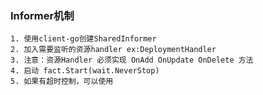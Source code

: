 ### Informer机制
```bigquery
1. 使用client-go创建SharedInformer
2. 加入需要监听的资源handler ex:DeploymentHandler
3. 注意：资源Handler 必须实现 OnAdd OnUpdate OnDelete 方法
4. 启动 fact.Start(wait.NeverStop)
5. 如果有超时控制，可以使用
```

![]()